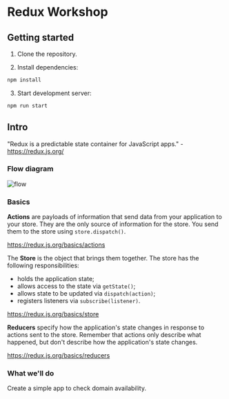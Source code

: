 # Redux Workshop

## Getting started

1. Clone the repository.

2. Install dependencies:
```bash
npm install
```

3. Start development server:
```bash
npm run start
```

## Intro

"Redux is a predictable state container for JavaScript apps." - https://redux.js.org/

### Flow diagram

![flow](https://image.slidesharecdn.com/reduxdataflowwithangular2-161118085712/95/redux-data-flow-with-angular-2-19-638.jpg?cb=1479459463)

### Basics

**Actions** are payloads of information that send data from your application to your store. They are the only source of information for the store. You send them to the store using `store.dispatch()`.

https://redux.js.org/basics/actions

The **Store** is the object that brings them together. The store has the following responsibilities:

- holds the application state; 
- allows access to the state via `getState()`;
-  allows state to be updated via `dispatch(action)`;
- registers listeners via `subscribe(listener)`.

https://redux.js.org/basics/store

**Reducers** specify how the application's state changes in response to actions sent to the store. Remember that actions only describe what happened, but don't describe how the application's state changes.

https://redux.js.org/basics/reducers

### What we'll do

Create a simple app to check domain availability.
